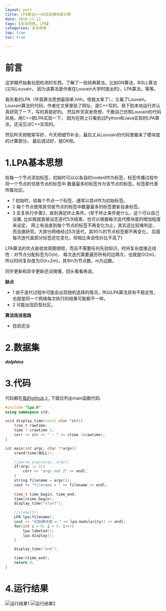 ```yaml
---
layout: post
title: LPA算法C++实现及模块度计算
date: 2018-11-12
tags: [复杂网络, LPA]
categories: 复杂网络
top: true
toc: true

---
```


# 前言

这学期开始看社团检测的东西，了解了一些经典算法。比如GN算法，BGLL算法(又叫Louvain，
因为该算法是作者在Louvain大学时提出的)，LPA算法，等等。

<!-- more -->
我先看的LPA（毕竟算法思想最简单,hhh，怪我太笨了），又看了Louvain。
Louvain算法的代码，作者在文章里给了网址，是C++写的，我下到本地运行并认真研究了一下，写的真挺好的。
然后昨天突发奇想，干脆自己仿照Louvain的代码风格，用C++把LPA实现一下，
因为在网上只看到过Python和Java实现的LPA算法，还没见过C++实现的。

然后昨天把框架写好，今天把细节补全，最后又从Louvain的代码里搬来了模块度的计算部分。
最后调试好，就OK啦。

# 1.LPA基本思想

给每一个节点添加标签，初始时可以以各自的nodeid作为标签，标签传播过程中将一个节点的邻居节点的标签中
数量最多的标签作为该节点的标签。标签即代表所属社区。

* 1 初始时，给每个节点一个标签，通常以其id作为初始标签。
* 2 每个节点使用其邻居节点的标签中数量最多的标签更新自身标签。
* 3 反复执行步骤2，直到满足终止条件。(至于终止条件是什么，这个可以自己设置, 
    比如我就直接设定迭代5次结束，也可以根据每次迭代模块度的增加程度来设定，
	网上有说直到每个节点的标签不再变化为止，其实这比较难判定，
	而且据研究，大部分网络经过5次迭代，其95%的节点标签都不再变化，
	后面每次迭代虽部分标签还在变化，但相比来说性价比不高了)

LPA算法的优点是收敛周期很短，而且不需要任何先验知识。时间复杂度接近线性：对节点分配标签为O(n)，
每次迭代需要遍历所有的边两次，也就是O(2m)，所以时间复杂度为O(n+2m)，其中n为节点数，m为边数。

同步更新和异步更新还没搞懂，回头看看再说。

**缺点** 
* 1 由于迭代过程中可能会出现随机选择的情况，所以LPA算法具有不稳定性，也就是同一个网络每次执行的结果可能都不一样。
* 2 可能出现巨型社区。

**算法改进思路**
* 目前还没

# 2.数据集

***dolphins***

# 3.代码

代码都在[我的github](https://github.com/wmjtxt/LPA.git)上, 下面仅列出main函数代码.

```c++
#include "lpa.h"
using namespace std;

void display_time(const char *str){
	time_t rawtime;
	time ( &rawtime );
	cerr << str << " : " << ctime (&rawtime);
}

int main(int argc, char **argv){
	srand(time(NULL));

	//parse_args(argc, argv);
	if(argc != 2){
		cerr << "argc not 2" << endl;
	}
	string filename = argv[1];
	cout << "filename = " << filename << endl;
	
	time_t time_begin, time_end;
	time(&time_begin);
	display_time("start");

	//sleep(3);
	LPA lpa(filename);
	cout << "初始模块度 = " << lpa.modularity() << endl;
	for(int i = 0; i < 5; i++){
		lpa.labeled();
		lpa.display();
	}

	display_time("end");

	time(&time_end);
	return 0;
}
```

# 4.运行结果

![运行结果1](/images/lpa1.png)
![运行结果2](/images/lpa2.png)
